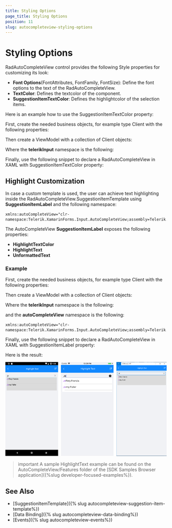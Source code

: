 ```yaml
---
title: Styling Options
page_title: Styling Options
position: 11
slug: autocompleteview-styling-options
---
```


# Styling Options

RadAutoCompleteView control provides the following Style properties for customizing its look:

* **Font Options**(FontAttributes, FontFamily, FontSize): Define the font options to the text of the RadAutoCompleteView.
* **TextColor**: Defines the textcolor of the component.
* **SuggestionItemTextColor**: Defines the highlightcolor of the selection items.

Here is an example how to use the SuggestionItemTextColor property:

First, create the needed business objects, for example type Client with the following properties:

<snippet id='autocompleteview-features-businessobject'/>

Then create a ViewModel with a collection of Client objects:

<snippet id='autocompleteview-features-viewmodel'/>

Where the **telerikInput** namespace is the following:

<snippet id='xmlns-telerikinput'/>

Finally, use the following snippet to declare a RadAutoCompleteView in XAML with SuggestionItemTextColor property:

<snippet id='autocompleteview-features-highlight-text'/>

## Highlight Customization

In case a custom template is used, the user can achieve text highlighting inside the RadAutoCompleteView.SuggestionItemTemplate using **SuggestionItemLabel** and the following namespace:

```XAML
xmlns:autoCompleteView="clr-namespace:Telerik.XamarinForms.Input.AutoCompleteView;assembly=Telerik.XamarinForms.Input"
```

The AutoCompleteView **SuggestionItemLabel** exposes the following properties:

* **HighlightTextColor**
* **HighlightText**
* **UnformattedText**

### Example

First, create the needed business objects, for example type Client with the following properties:

<snippet id='autocompleteview-features-businessobject'/>

Then create a ViewModel with a collection of Client objects:

<snippet id='autocompleteview-features-viewmodel'/>

Where the **telerikInput** namespace is the following:

<snippet id='xmlns-telerikinput'/>

and the **autoCompleteView** namespace is the following:

```XAML
xmlns:autoCompleteView="clr-namespace:Telerik.XamarinForms.Input.AutoCompleteView;assembly=Telerik.XamarinForms.Input"
```

Finally, use the following snippet to declare a RadAutoCompleteView in XAML with SuggestionItemLabel property:

<snippet id='autocompleteview-features-highlight-text-behavior'/>

Here is the result:

![AutoCompleteView Highlight Customization](images/autocompleteview-highlight.png "AutoCompleteView Highlight Customization")


>important A sample HighlightText example can be found on the AutoCompleteView/Features folder of the [SDK Samples Browser application]({%slug developer-focused-examples%}).

## See Also

- [SuggestionItemTemplate]({% slug autocompleteview-suggestion-item-template%})
- [Data Binding]({% slug autocompleteview-data-binding%})
- [Events]({% slug autocompleteview-events%})
